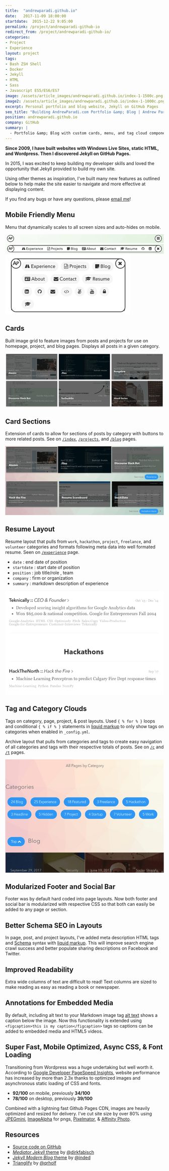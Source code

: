 ```yaml
---
title:  "andrewparadi.github.io"
date:   2017-11-09 18:00:00
startdate:  2015-12-22 9:05:00
permalink: /project/andrewparadi-github-io
redirect_from: /project/andrewparadi-github-io/
categories:
- Project
- Experience
layout: project
tags:
- Bash ZSH Shell
- Docker
- Jekyll
- HTML
- Sass
- Javascript ES5/ES6/ES7
image: /assets/article_images/andrewparadi.github.io/index-1-1500c.png
image2: /assets/article_images/andrewparadi.github.io/index-1-1000c.png
excerpt: Personal portfolio and blog website, Jekyll on GitHub Pages
seo_title: "Building AndrewParadi.com Portfolio &amp; Blog | Andrew Paradi"
position: andrewparadi.github.io
company: GitHub
summary: |
  - Portfolio &amp; Blog with custom cards, menu, and tag cloud components
---
```


**Since 2009, I have built websites with Windows Live Sites, static HTML, and Wordpress. Then I discovered Jekyll on GitHub Pages.**

In 2015, I was excited to keep building my developer skills and loved the opportunity that Jekyll provided to build my own site.

Using other themes as inspiration, I've built many new features as outlined below to help make the site easier to navigate and more effective at displaying content.

If you find any bugs or have any questions, please [email me](mailto:me@andrewparadi.com?subject=Website%20Bug)!

Mobile Friendly Menu
---
Menu that dynamically scales to all screen sizes and auto-hides on mobile.

![Desktop Menu Closed](/assets/article_images/andrewparadi.github.io/menu-closed-1c.png)
![Desktop Menu](/assets/article_images/andrewparadi.github.io/desktop-menu-1c.png)
![Mobile Menu](/assets/article_images/andrewparadi.github.io/mobile-menu-1c.png)

Cards
---
Built image grid to feature images from posts and projects for use on homepage, project, and blog pages. Displays all posts in a given category.

![Cards](/assets/article_images/andrewparadi.github.io/cards-1c.png)

Card Sections
---
Extension of cards to allow for sections of posts by category with buttons to more related posts. See on [`/index`](https://www.andrewparadi.com/), [`/projects`](https://www.andrewparadi.com/projects), and [`/blog`](https://www.andrewparadi.com/blog) pages.

![Card Sections](/assets/article_images/andrewparadi.github.io/card_sections-2-1500c.png)

Resume Layout
---
Resume layout that pulls from `work`, `hackathon`, `project`, `freelance`, and `volunteer` categories and formats following meta data into well formated resume. Seen on [`/experience`](https://www.andrewparadi.com/experience) page.
- `date` : end date of position
- `startdate` : start date of position
- `position` : job title/role , team
- `company` : firm or organization
- `summary` : markdown description of experience

![Resume Layout](/assets/article_images/andrewparadi.github.io/resume-1.png)

Tag and Category Clouds
---
Tags on category, page, project, &amp; post layouts. Used `{ % for % }` loops and conditional `{ % if % }` statements in [liquid markup](https://github.com/shopify/liquid/wiki/Liquid-for-Designers) to only show tags on categories when enabled in `_config.yml`.


Archive layout that pulls from categories and tags to create easy navigation of all categories and tags with their respective totals of posts. See on [`/c`](https://www.andrewparadi.com/c) and [`/t`](https://www.andrewparadi.com/t) pages.

![Category Cloud](/assets/article_images/andrewparadi.github.io/archive-cloud-1c.png)

Modularized Footer and Social Bar
---
Footer was by default hard coded into page layouts. Now both footer and social bar is modularized with respective CSS so that both can easily be added to any page or section.

Better Schema SEO in Layouts
---
In page, post, and project layouts, I've added meta description HTML tags and [Schema](http://schema.org/) syntax with [liquid markup](https://github.com/shopify/liquid/wiki/Liquid-for-Designers). This will improve search engine crawl success and better populate sharing descriptions on Facebook and Twitter.

Improved Readability
---
Extra wide columns of text are difficult to read! Text columns are sized to make reading as easy as reading a book or newspaper.

Annotations for Embedded Media
---
By default, including alt text to your Markdown image tag [alt text](/image/link.jpg) shows a caption below the image. Now this functionality is extended using `<figcaption>this is my caption</figcaption>` tags so captions can be added to embedded media and HTML5 videos.

Super Fast, Mobile Optimized, Async CSS, &amp; Font Loading
---
Transitioning from Wordpress was a huge undertaking but well worth it. According to [Google Developer PageSpeed Insights](https://developers.google.com/speed/pagespeed/insights/), website performance has increased by more than 2.3x thanks to optimized images and asynchronous static loading of CSS and fonts.

- **92/100** on mobile, previously **34/100**
- **78/100** on desktop, previously **39/100**

Combined with a lightning fast Github Pages CDN, images are heavily optimized and resized for delivery. I've cut site size by over 80% using [JPEGmini](http://www.jpegmini.com/), [ImageAlpha](https://pngmini.com/) for pngs, [Pixelmator](http://www.pixelmator.com/mac/), &amp; [Affinity Photo](https://affinity.serif.com/en-gb/photo/).

Resources
---
- [Source code on GitHub](https://github.com/andrewparadi/andrewparadi.github.io)
- [*Mediator Jekyll* theme](https://github.com/dirkfabisch/mediator) by [@dirkfabisch](https://twitter.com/dirkfabisch)
- [*Jekyll Modern Blog* theme](https://github.com/inded/Jekyll_modern-blog) by [@inded](https://github.com/inded)
- [Trianglify](https://github.com/qrohlf/trianglify) by [@qrholf](http://qrohlf.com/)
